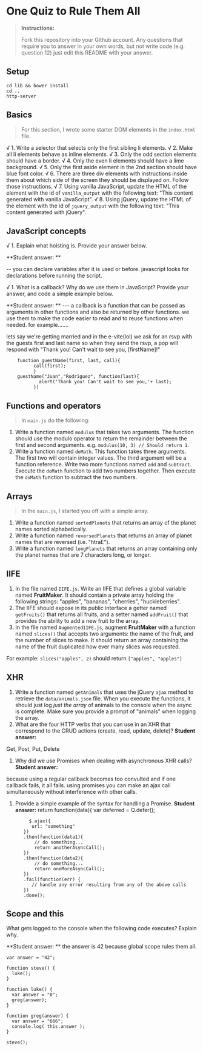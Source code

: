 # One Quiz to Rule Them All

> **Instructions:**
>
> Fork this repository into your Github account. Any questions that require you to answer in your own words, but not write code (e.g. question 12) just edit this README with your answer.

## Setup

```
cd lib && bower install
cd ..
http-server
```

## Basics

> For this section, I wrote some starter DOM elements in the `index.html` file.

√ 1. Write a selector that selects only the first sibling li elements.
√ 2. Make all li elements behave as inline elements.
√ 3. Only the odd section elements should have a border.
√ 4. Only the even li elements should have a lime background.
√ 5. Only the first aside element in the 2nd section should have blue font color.
√ 6. There are three div elements with instructions inside them about which side of the screen they should be displayed on. Follow those instructions.
√ 7. Using vanilla JavaScript, update the HTML of the element with the id of `vanilla_output` with the following text: "This content generated with vanilla JavaScript".
√ 8. Using jQuery, update the HTML of the element with the id of `jquery_output` with the following text: "This content generated with jQuery".

## JavaScript concepts
√ 1. Explain what hoisting is. Provide your answer below.

  **Student answer: **

-- you can declare variables after it is used or before. javascript looks for declarations before running the script.


√ 1. What is a callback? Why do we use them in JavaScript? Provide your answer, and code a simple example below.

  **Student answer: **
  --- a callback is a function that can be passed as arguments in other functions and also be returned by other functions. we use them to make the code easier to read and to reuse functions when needed. for example.......

  lets say we're getting married and in the e-vite(lol) we ask for an rsvp with the guests first and last name so when they send the rsvp, a pop will respond with "Thank you! Can't wait to see you, [firstName]!" 

        function guestName(first, last, call){
              call(first);
              }
        guestName("Juan","Rodriguez", function(last){
                alert('Thank you! Can't wait to see you,'+ last);
              })



## Functions and operators

> In `main.js` do the following:

1. Write a function named `modulus` that takes two arguments. The function should use the modulo operator to return the remainder between the first and second arguments.  e.g. `modulus(10, 3) // Should return 1`.
1. Write a function named `doMath`. This function takes three arguments.  The first two will contain integer values. The third argument will be a function reference. Write two more functions named `add` and `subtract`. Execute the `doMath` function to add two numbers together. Then execute the `doMath` function to subtract the two numbers.

## Arrays

> In the `main.js`, I started you off with a simple array.

1. Write a function named `sortedPlanets` that returns an array of the planet names sorted alphabetically.
1. Write a function named `reversedPlanets` that returns an array of planet names that are reversed (i.e. "htraE").
1. Write a function named `longPlanets` that returns an array containing only the planet names that are 7 characters long, or longer.

## IIFE

1. In the file named `IIFE.js`. Write an IIFE that defines a global variable named **FruitMaker**. It should contain a private array holding the following strings: "apples", "bananas", "cherries", "huckleberries".
1. The IIFE should expose in its public interface a getter named `getFruits()` that returns all fruits, and a setter named `addFruit()` that provides the ability to add a new fruit to the array.
1. In the file named `AugmentedIIFE.js`, augment **FruitMaker** with a function named `slices()` that accepts two arguments: the name of the fruit, and the number of slices to make. It should return an array containing the name of the fruit duplicated how ever many slices was requested.

  For example: `slices("apples", 2)` should return `["apples", "apples"]`

## XHR

1. Write a function named `getAnimals` that uses the jQuery `ajax` method to retrieve the `data/animals.json` file. When you execute the functions, it should just log *just the array* of animals to the console when the async is complete. Make sure you provide a prompt of "animals" when logging the array.
1. What are the four HTTP verbs that you can use in an XHR that correspond to the CRUD actions (create, read, update, delete)?
  **Student answer:**

  Get, Post, Put, Delete

1. Why did we use Promises when dealing with asynchronous XHR calls?
  **Student answer:**

  because using a regular callback becomes too convulted and if one callback fails, it all fails. using promises you can make an ajax call simultaneously without interference with other calls.

1. Provide a simple example of the syntax for handling a Promise.
  **Student answer:**
    return function(data){
      var deferred = Q.defer();
    
            $.ajax({
             url: "something"
          })
          .then(function(data1){
              // do something...
              return anotherAsyncCall();
          })
          .then(function(data2){
              // do something...  
              return oneMoreAsyncCall();    
          })
          .fail(function(err) {
             // handle any error resulting from any of the above calls    
          })
          .done();

## Scope and this

What gets logged to the console when the following code executes? Explain why.

**Student answer: **
the answer is 42 because global scope rules them all.


```
var answer = "42";

function steve() {
  luke();
}

function luke() {
  var answer = "0";
  greg(answer);
}

function greg(answer) {
  var answer = "666";
  console.log( this.answer );
}

steve();
```

